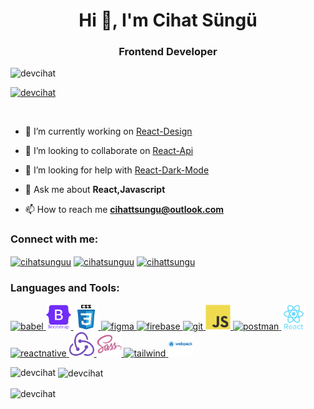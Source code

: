 <h1 align="center">Hi 👋, I'm Cihat Süngü</h1>
<h3 align="center">Frontend Developer</h3>

<p align="left"> <img src="https://komarev.com/ghpvc/?username=devcihat&label=Profile%20views&color=0e75b6&style=flat" alt="devcihat" /> </p>

<p align="left"> <a href="https://github.com/ryo-ma/github-profile-trophy"><img src="https://github-profile-trophy.vercel.app/?username=devcihat" alt="devcihat" /></a> </p>

<p align="left"> <a href="https://twitter.com/" target="blank"><img src="https://img.shields.io/twitter/follow/?logo=twitter&style=for-the-badge" alt="" /></a> </p>

- 🔭 I’m currently working on [React-Design](https://github.com/devcihat/react-design)

- 👯 I’m looking to collaborate on [React-Api](https://github.com/devcihat/react-Api)

- 🤝 I’m looking for help with [React-Dark-Mode](https://github.com/devcihat/react-dark-mode)

- 💬 Ask me about **React,Javascript**

- 📫 How to reach me **cihattsungu@outlook.com**

<h3 align="left">Connect with me:</h3>
<p align="left">
<a href="https://linkedin.com/in/cihatsunguu" target="blank"><img align="center" src="https://cdn.jsdelivr.net/npm/simple-icons@3.0.1/icons/linkedin.svg" alt="cihatsunguu" height="30" width="40" /></a>
<a href="https://instagram.com/cihatsunguu" target="blank"><img align="center" src="https://cdn.jsdelivr.net/npm/simple-icons@3.0.1/icons/instagram.svg" alt="cihatsunguu" height="30" width="40" /></a>
<a href="https://www.hackerrank.com/cihattsungu" target="blank"><img align="center" src="https://cdn.jsdelivr.net/npm/simple-icons@3.0.1/icons/hackerrank.svg" alt="cihattsungu" height="30" width="40" /></a>
</p>

<h3 align="left">Languages and Tools:</h3>
<p align="left"> <a href="https://babeljs.io/" target="_blank"> <img src="https://www.vectorlogo.zone/logos/babeljs/babeljs-icon.svg" alt="babel" width="40" height="40"/> </a> <a href="https://getbootstrap.com" target="_blank"> <img src="https://raw.githubusercontent.com/devicons/devicon/master/icons/bootstrap/bootstrap-plain-wordmark.svg" alt="bootstrap" width="40" height="40"/> </a> <a href="https://www.w3schools.com/css/" target="_blank"> <img src="https://raw.githubusercontent.com/devicons/devicon/master/icons/css3/css3-original-wordmark.svg" alt="css3" width="40" height="40"/> </a> <a href="https://www.figma.com/" target="_blank"> <img src="https://www.vectorlogo.zone/logos/figma/figma-icon.svg" alt="figma" width="40" height="40"/> </a> <a href="https://firebase.google.com/" target="_blank"> <img src="https://www.vectorlogo.zone/logos/firebase/firebase-icon.svg" alt="firebase" width="40" height="40"/> </a> <a href="https://git-scm.com/" target="_blank"> <img src="https://www.vectorlogo.zone/logos/git-scm/git-scm-icon.svg" alt="git" width="40" height="40"/> </a> <a href="https://www.w3.org/html/"  </a> <a href="https://developer.mozilla.org/en-US/docs/Web/JavaScript" target="_blank"> <img src="https://raw.githubusercontent.com/devicons/devicon/master/icons/javascript/javascript-original.svg" alt="javascript" width="40" height="40"/> </a> <a href="https://postman.com" target="_blank"> <img src="https://www.vectorlogo.zone/logos/getpostman/getpostman-icon.svg" alt="postman" width="40" height="40"/> </a> <a href="https://reactjs.org/" target="_blank"> <img src="https://raw.githubusercontent.com/devicons/devicon/master/icons/react/react-original-wordmark.svg" alt="react" width="40" height="40"/> </a> <a href="https://reactnative.dev/" target="_blank"> <img src="https://reactnative.dev/img/header_logo.svg" alt="reactnative" width="40" height="40"/> </a> <a href="https://redux.js.org" target="_blank"> <img src="https://raw.githubusercontent.com/devicons/devicon/master/icons/redux/redux-original.svg" alt="redux" width="40" height="40"/> </a> <a href="https://sass-lang.com" target="_blank"> <img src="https://raw.githubusercontent.com/devicons/devicon/master/icons/sass/sass-original.svg" alt="sass" width="40" height="40"/> </a> <a href="https://tailwindcss.com/" target="_blank"> <img src="https://www.vectorlogo.zone/logos/tailwindcss/tailwindcss-icon.svg" alt="tailwind" width="40" height="40"/> </a> <a href="https://webpack.js.org" target="_blank"> <img src="https://raw.githubusercontent.com/devicons/devicon/d00d0969292a6569d45b06d3f350f463a0107b0d/icons/webpack/webpack-original-wordmark.svg" alt="webpack" width="40" height="40"/> </a> </p>

<p><img align="left" src="https://github-readme-stats.vercel.app/api/top-langs?username=devcihat&show_icons=true&locale=en&layout=compact" alt="devcihat" /></p>

<p>&nbsp;<img align="center" src="https://github-readme-stats.vercel.app/api?username=devcihat&show_icons=true&locale=en" alt="devcihat" /></p>

<p><img align="center" src="https://github-readme-streak-stats.herokuapp.com/?user=devcihat&" alt="devcihat" /></p>
